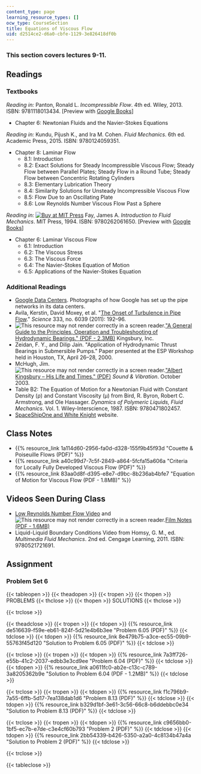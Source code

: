 ```yaml
---
content_type: page
learning_resource_types: []
ocw_type: CourseSection
title: Equations of Viscous Flow
uid: d2514ce2-d6a0-cbfe-1129-3e826418df0b
---
```


### This section covers lectures 9-11.

Readings
--------

### Textbooks

_Reading in:_ Panton, Ronald L. _Incompressible Flow_. 4th ed. Wiley, 2013. ISBN: 9781118013434. \[Preview with [Google Books](http://books.google.com/books?id=sa4eAAAAQBAJ&pg=PAfrontcover)\]

*   Chapter 6: Newtonian Fluids and the Navier-Stokes Equations

_Reading in:_ Kundu, Pijush K., and Ira M. Cohen. _Fluid Mechanics_. 6th ed. Academic Press, 2015. ISBN: 9780124059351.

*   Chapter 8: Laminar Flow
    *   8.1: Introduction
    *   8.2: Exact Solutions for Steady Incompressible Viscous Flow; Steady Flow between Parallel Plates; Steady Flow in a Round Tube; Steady Flow between Concentric Rotating Cylinders
    *   8.3: Elementary Lubrication Theory
    *   8.4: Similarity Solutions for Unsteady Incompressible Viscous Flow
    *   8.5: Flow Due to an Oscillating Plate
    *   8.6: Low Reynolds Number Viscous Flow Past a Sphere

_Reading in:_ [![Buy at MIT
Press](/images/mp_logo.gif)](https://mitpress.mit.edu/9780262061650) Fay, James A. _Introduction to Fluid Mechanics_. MIT Press, 1994. ISBN: 9780262061650. \[Preview with [Google Books](http://books.google.com/books?id=XGVpue4954wC&pg=PAfrontcover)\]

*   Chapter 6: Laminar Viscous Flow
    *   6.1: Introduction
    *   6.2: The Viscous Stress
    *   6.3: The Viscous Force
    *   6.4: The Navier-Stokes Equation of Motion
    *   6.5: Applications of the Navier-Stokes Equation

### Additional Readings

*   [Google Data Centers](http://www.google.com/about/datacenters/gallery/#/). Photographs of how Google has set up the pipe networks in its data centers.
*   Avila, Kerstin, David Moxey, et al. "[The Onset of Turbulence in Pipe Flow](http://dx.doi.org/10.1126/science.1203223)." _Science_ 333, no. 6039 (2011): 192–96.
*   ![This resource may not render correctly in a screen reader.](/images/inacessible.gif)["A General Guide to the Principles, Operation and Troubleshooting of Hydrodynamic Bearings." (PDF - 2.3MB)](http://www.kingsbury.com/pdf/universe_brochure.pdf) Kingsbury, Inc.
*   Zeidan, F. Y., and Dilip Jain. "Application of Hydrodynamic Thrust Bearings in Submersible Pumps." Paper presented at the ESP Workshop held in Houston, TX, April 26–28, 2000.
*   McHugh, Jim. ![This resource may not render correctly in a screen reader.](/images/inacessible.gif)["Albert Kingsbury – His Life and Times." (PDF)](http://www.massengineers.com/Documents/albert_kingsbury.pdf) _Sound & Vibration_. October 2003.
*   Table B2: The Equation of Motion for a Newtonian Fluid with Constant Density (ρ) and Constant Viscosity (μ) from Bird, R. Byron, Robert C. Armstrong, and Ole Hassager. _Dynamics of Polymeric Liquids, Fluid Mechanics_. Vol. 1. Wiley-Interscience, 1987. ISBN: 9780471802457.
*   [SpaceShipOne and White Knight](https://airandspace.si.edu/multimedia-gallery/spaceshipone-and-white-knightnasm-9a03260jpg) website.

Class Notes
-----------

*   {{% resource_link 1a114d60-2956-fa0d-d328-155f9b45f93d "Couette & Poiseuille Flows (PDF)" %}}
*   {{% resource_link a40c99d7-7c5f-2849-a864-5fcfa15a606a "Criteria for Locally Fully Developed Viscous Flow (PDF)" %}}
*   {{% resource_link 83aa0d8f-d395-e8e7-d9bc-8b236ab4bfe7 "Equation of Motion for Viscous Flow (PDF - 1.8MB)" %}}

Videos Seen During Class
------------------------

*   [Low Reynolds Number Flow Video](https://youtu.be/51-6QCJTAjU) and ![This resource may not render correctly in a screen reader.](/images/inacessible.gif)[Film Notes (PDF - 1.6MB)](http://web.mit.edu/hml/ncfmf/07LRNF.pdf)
*   Liquid-Liquid Boundary Conditions Video from Homsy, G. M., ed. _Multimedia Fluid Mechanics_. 2nd ed. Cengage Learning, 2011. ISBN: 9780521721691.

Assignment
----------

### Problem Set 6

{{< tableopen >}}
{{< theadopen >}}
{{< tropen >}}
{{< thopen >}}
PROBLEMS
{{< thclose >}}
{{< thopen >}}
SOLUTIONS
{{< thclose >}}

{{< trclose >}}

{{< theadclose >}}
{{< tropen >}}
{{< tdopen >}}
{{% resource_link de516639-f59e-eb61-824f-5d21e4b6b3ee "Problem 6.05 (PDF)" %}}
{{< tdclose >}}
{{< tdopen >}}
{{% resource_link 8e479b75-a3ce-ec55-09b9-55763f45d120 "Solution to Problem 6.05 (PDF)" %}}
{{< tdclose >}}

{{< trclose >}}
{{< tropen >}}
{{< tdopen >}}
{{% resource_link 7a3ff726-e55b-41c2-2037-edbb3e3cd9ee "Problem 6.04 (PDF)" %}}
{{< tdclose >}}
{{< tdopen >}}
{{% resource_link a0611fc0-ab2e-c13c-c789-3a8205362b9e "Solution to Problem 6.04 (PDF - 1.2MB)" %}}
{{< tdclose >}}

{{< trclose >}}
{{< tropen >}}
{{< tdopen >}}
{{% resource_link f1c796b9-7a55-6ffb-5d17-7ea138dab1d6 "Problem 8.13 (PDF)" %}}
{{< tdclose >}}
{{< tdopen >}}
{{% resource_link b329d1bf-3e61-3c56-66c8-b6ddebbc0e34 "Solution to Problem 8.13 (PDF)" %}}
{{< tdclose >}}

{{< trclose >}}
{{< tropen >}}
{{< tdopen >}}
{{% resource_link c9656bb0-1bf5-ec7b-e7de-c3e4cf60b793 "Problem 2 (PDF)" %}}
{{< tdclose >}}
{{< tdopen >}}
{{% resource_link 2bb54339-b426-5350-a2a0-4c8134b47a4a "Solution to Problem 2 (PDF)" %}}
{{< tdclose >}}

{{< trclose >}}

{{< tableclose >}}